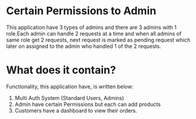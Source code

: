 # Certain Permissions to Admin
This application have 3 types of admins and there are 3 admins with 1 role.Each admin can handle 2 requests at a time and when all admins of same role get 2 requests, next request is marked as pending request which later on assigned to the admin who handled 1 of the 2 requests.
# What does it contain?
Functionality, this application have, is written below:
1. Multi Auth System (Standard Users, Admins)
2. Admin have certain Permissions but each can add products
3. Customers have a dashboard to view their orders.
